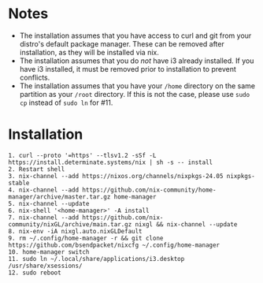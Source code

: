 # Notes
- The installation assumes that you have access to curl and git from your distro's default package manager. These can be removed after installation, as they will be installed via nix. 
- The installation assumes that you do _not_ have i3 already installed. If you have i3 installed, it must be removed prior to installation to prevent conflicts.
- The installation assumes that you have your `/home` directory on the same partition as your `/root` directory. If this is not the case, please use `sudo cp` instead of `sudo ln` for #11.

# Installation
```
1. curl --proto '=https' --tlsv1.2 -sSf -L https://install.determinate.systems/nix | sh -s -- install
2. Restart shell
3. nix-channel --add https://nixos.org/channels/nixpkgs-24.05 nixpkgs-stable
4. nix-channel --add https://github.com/nix-community/home-manager/archive/master.tar.gz home-manager
5. nix-channel --update
6. nix-shell '<home-manager>' -A install
7. nix-channel --add https://github.com/nix-community/nixGL/archive/main.tar.gz nixgl && nix-channel --update
8. nix-env -iA nixgl.auto.nixGLDefault
9. rm ~/.config/home-manager -r && git clone https://github.com/bsendpacket/nixcfg ~/.config/home-manager
10. home-manager switch
11. sudo ln ~/.local/share/applications/i3.desktop /usr/share/xsessions/
12. sudo reboot
```

